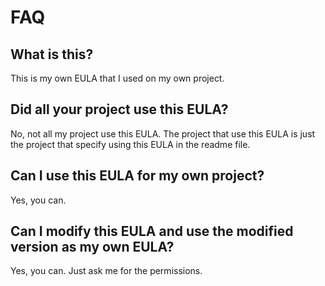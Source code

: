 # FAQ

## What is this?
This is my own EULA that I used on my own project.

## Did all your project use this EULA?
No, not all my project use this EULA. The project that use this EULA is just the project that specify using this EULA in the readme file.

## Can I use this EULA for my own project?
Yes, you can.

## Can I modify this EULA and use the modified version as my own EULA?
Yes, you can. Just ask me for the permissions.
